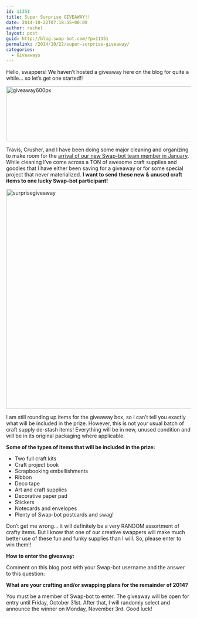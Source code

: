 ```yaml
---
id: 11351
title: Super Surprise GIVEAWAY!!
date: 2014-10-22T07:18:55+00:00
author: rachel
layout: post
guid: http://blog.swap-bot.com/?p=11351
permalink: /2014/10/22/super-surprise-giveaway/
categories:
  - Giveaways
---
```

Hello, swappers! We haven&#8217;t hosted a giveaway here on the blog for quite a while&#8230; so let&#8217;s get one started!!

<img src="http://blog.swap-bot.com/wp-content/uploads/2014/10/giveaway600px2.png" alt="giveaway600px" width="600" height="150" class="alignnone size-full wp-image-11355" />

Travis, Crusher, and I have been doing some major cleaning and organizing to make room for the [arrival of our new Swap-bot team member in January](http://www.rljart.com/blog/2014/08/07/we-have-some-big-news/). While cleaning I&#8217;ve come across a TON of awesome craft supplies and goodies that I have either been saving for a giveaway or for some special project that never materialized. **I want to send these new & unused craft items to one lucky Swap-bot participant!**

<img src="http://blog.swap-bot.com/wp-content/uploads/2014/10/surprisegiveaway.png" alt="surprisegiveaway" width="600" height="600" class="alignnone size-full wp-image-11356" />

I am still rounding up items for the giveaway box, so I can&#8217;t tell you exactly what will be included in the prize. However, this is not your usual batch of craft supply de-stash items! Everything will be in new, unused condition and will be in its original packaging where applicable. 

**Some of the types of items that will be included in the prize:**

  * Two full craft kits
  * Craft project book
  * Scrapbooking embellishments
  * Ribbon
  * Deco tape
  * Art and craft supplies
  * Decorative paper pad
  * Stickers
  * Notecards and envelopes
  * Plenty of Swap-bot postcards and swag!

Don&#8217;t get me wrong&#8230; it will definitely be a very RANDOM assortment of crafty items. But I know that one of our creative swappers will make much better use of these fun and funky supplies than I will. So, please enter to win them!!

**How to enter the giveaway:**

Comment on this blog post with your Swap-bot username and the answer to this question:

**What are your crafting and/or swapping plans for the remainder of 2014?**

You must be a member of Swap-bot to enter. The giveaway will be open for entry until Friday, October 31st. After that, I will randomly select and announce the winner on Monday, November 3rd. Good luck!